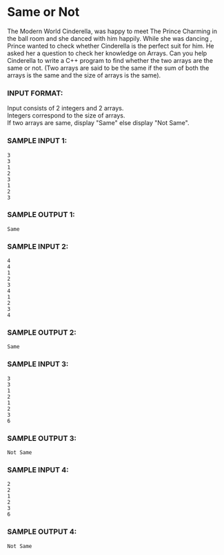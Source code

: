 # Same or Not

The Modern World Cinderella, was happy to meet The Prince Charming in the ball room and she danced with him happily. While she was dancing , Prince wanted to check whether Cinderella is the perfect suit for him. He asked her a question to check her knowledge on Arrays. Can you help Cinderella to write a C++ program to find whether the two arrays are the same or not. (Two arrays are said to be the same if the sum of both the arrays is the same and the size of arrays is the same).

### INPUT FORMAT:

Input consists of 2 integers and 2 arrays. <br>
Integers correspond to the size of arrays. <br>
If two arrays are same, display "Same" else display "Not Same".

### SAMPLE INPUT 1:

```
3
3
1
2
3
1
2
3
```

### SAMPLE OUTPUT 1:

```
Same
```

### SAMPLE INPUT 2:

```
4
4
1
2
3
4
1
2
3
4
```

### SAMPLE OUTPUT 2:

```
Same
```

### SAMPLE INPUT 3:

```
3
3
1
2
1
2
3
6
```

### SAMPLE OUTPUT 3:

```
Not Same
```

### SAMPLE INPUT 4:

```
2
2
1
2
3
6
```

### SAMPLE OUTPUT 4:

```
Not Same
```
